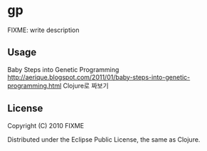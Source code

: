 # gp

FIXME: write description

## Usage

Baby Steps into Genetic Programming 
http://aerique.blogspot.com/2011/01/baby-steps-into-genetic-programming.html
Clojure로 짜보기

## License

Copyright (C) 2010 FIXME

Distributed under the Eclipse Public License, the same as Clojure.

